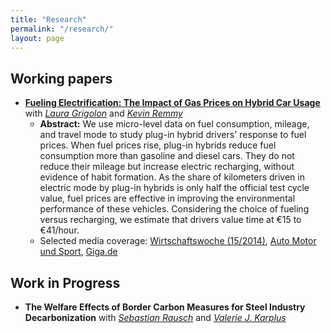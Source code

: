 ```yaml
---
title: "Research"
permalink: "/research/"
layout: page
---
```

## Working papers

* **[Fueling Electrification: The Impact of Gas Prices on Hybrid Car Usage](https://ftp.zew.de/pub/zew-docs/dp/dp24017.pdf)** with *[Laura Grigolon](https://sites.google.com/site/lauragrig/home)* and *[Kevin Remmy](http://kevinremmy.com/)*
  * **Abstract:** We use micro-level data on fuel consumption, mileage, and travel mode to study plug-in hybrid drivers' response to fuel prices. When fuel prices rise, plug-in hybrids reduce fuel consumption more than gasoline and diesel cars. They do not reduce their mileage but increase electric recharging, without evidence of habit formation. As the share of kilometers driven in electric mode by plug-in hybrids is only half the official test cycle value, fuel prices are effective in improving the environmental performance of these vehicles. Considering the choice of fueling versus recharging, we estimate that drivers value time at €15 to €41/hour.
  * Selected media coverage: [Wirtschaftswoche (15/2014)](https://emagazin.wiwo.de/read/52/52/2024-04-05), [Auto Motor und Sport](https://www.auto-motor-und-sport.de/verkehr/studie-zur-phev-nutzung-hohe-spritpreise-foerdern-e-kilometer/), [Giga.de](https://www.giga.de/news/benzin-zu-teuer-besitzer-von-plug-in-hybriden-denken-um/)

## Work in Progress

* **The Welfare Effects of Border Carbon Measures for Steel Industry Decarbonization** with *[Sebastian Rausch](https://sebastianrausch.com)* and *[Valerie J. Karplus](https://vkarplus.com)*
